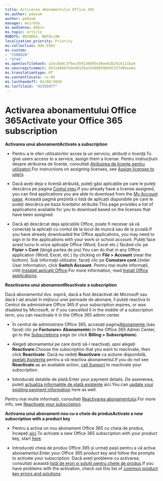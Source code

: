 ```yaml
---
title: Activarea abonamentului Office 365
ms.author: pebaum
author: pebaum
manager: mnirkhe
ms.audience: Admin
ms.topic: article
ROBOTS: NOINDEX, NOFOLLOW
localization_priority: Priority
ms.collection: Adm_O365
ms.custom:
- "1500028"
- "4744"
ms.openlocfilehash: a2ecbb8c3f0acd59156695e36ee62b2416111ba4
ms.sourcegitcommit: 843146bbf5de98126acb5808598dd533f40bea6a
ms.translationtype: HT
ms.contentlocale: ro-RO
ms.lasthandoff: 04/08/2020
ms.locfileid: "43191077"
---
```

# <a name="activate-your-office-365-subscription"></a><span data-ttu-id="b9c1e-102">Activarea abonamentului Office 365</span><span class="sxs-lookup"><span data-stu-id="b9c1e-102">Activate your Office 365 subscription</span></span>

<span data-ttu-id="b9c1e-103">**Activarea unui abonament**</span><span class="sxs-lookup"><span data-stu-id="b9c1e-103">**Activate a subscription**</span></span>

- <span data-ttu-id="b9c1e-104">Pentru a le oferi utilizatorilor acces la un serviciu, atribuiți o licență.</span><span class="sxs-lookup"><span data-stu-id="b9c1e-104">To give users access to a service, assign them a license.</span></span> <span data-ttu-id="b9c1e-105">Pentru instrucțiuni despre atribuirea de licențe, consultați [Atribuirea de licențe pentru utilizatori](https://docs.microsoft.com/microsoft-365/admin/manage/assign-licenses-to-users?view=o365-worldwide).</span><span class="sxs-lookup"><span data-stu-id="b9c1e-105">For instructions on assigning licenses, see [Assign licenses to users](https://docs.microsoft.com/microsoft-365/admin/manage/assign-licenses-to-users?view=o365-worldwide).</span></span>

- <span data-ttu-id="b9c1e-106">Dacă aveți deja o licență atribuită, puteți găsi aplicațiile pe care le puteți descărca pe pagina [Contul meu](https://portal.office.com/account/#installs).</span><span class="sxs-lookup"><span data-stu-id="b9c1e-106">If you already have a license assigned, you can find applications you are able to download from the [My Account page](https://portal.office.com/account/#installs).</span></span> <span data-ttu-id="b9c1e-107">Această pagină prezintă o listă de aplicații disponibile pe care le puteți descărca pe baza licențelor atribuite.</span><span class="sxs-lookup"><span data-stu-id="b9c1e-107">This page provides a list of applications available for you to download based on the licenses that have been assigned.</span></span>

- <span data-ttu-id="b9c1e-108">Dacă ați descărcat deja aplicațiile Office, poate fi necesar să vă conectați la aplicații cu contul de la locul de muncă sau de la școală.</span><span class="sxs-lookup"><span data-stu-id="b9c1e-108">If you have already downloaded the Office applications, you may need to sign in to the applications with your work or school account.</span></span> <span data-ttu-id="b9c1e-109">Puteți face acest lucru în orice aplicație Office (Word, Excel etc.) făcând clic pe **Fișier > Cont** (lângă partea de jos).</span><span class="sxs-lookup"><span data-stu-id="b9c1e-109">You can do that in any Office application (Word, Excel, etc.) by clicking on **File > Account** (near the bottom).</span></span> <span data-ttu-id="b9c1e-110">Sub Informații utilizator, faceți clic pe **Comutare cont**.</span><span class="sxs-lookup"><span data-stu-id="b9c1e-110">Under User Information, click **Switch Account**.</span></span> <span data-ttu-id="b9c1e-111">Pentru mai multe informații, citiți [Instalați aplicații Office](https://docs.microsoft.com/microsoft-365/admin/setup/install-applications).</span><span class="sxs-lookup"><span data-stu-id="b9c1e-111">For more information, read [Install Office applications](https://docs.microsoft.com/microsoft-365/admin/setup/install-applications).</span></span>

<span data-ttu-id="b9c1e-112">**Reactivarea unui abonament**</span><span class="sxs-lookup"><span data-stu-id="b9c1e-112">**Reactivate a subscription**</span></span>

<span data-ttu-id="b9c1e-113">Dacă abonamentul dvs. expiră, dacă a fost dezactivat de Microsoft sau dacă l-ați anulat în mijlocul unei perioade de abonare, îl puteți reactiva în Centrul de administrare Office 365.</span><span class="sxs-lookup"><span data-stu-id="b9c1e-113">If your subscription expires, or was disabled by Microsoft, or if you cancelled it in the middle of a subscription term, you can reactivate it in the Office 365 admin center.</span></span>

- <span data-ttu-id="b9c1e-114">În centrul de administrare Office 365, accesați pagina[Abonamente ](https://go.microsoft.com/fwlink/p/?linkid=842054) (sau faceți clic pe **Facturare> Abonamente**).</span><span class="sxs-lookup"><span data-stu-id="b9c1e-114">In the Office 365 Admin Center, go to the [Subscriptions](https://go.microsoft.com/fwlink/p/?linkid=842054) page (or click **Billing > Subscriptions**).</span></span>

- <span data-ttu-id="b9c1e-115">Alegeți abonamentul pe care doriți să-l reactivați, apoi alegeți **Reactivare**.</span><span class="sxs-lookup"><span data-stu-id="b9c1e-115">Choose the subscription that you want to reactivate, then click **Reactivate**.</span></span> <span data-ttu-id="b9c1e-116">Dacă nu vedeți **Reactivare** ca acțiune disponibilă, [apelați Asistența](https://support.office.com/article/call-support-32a17ca7-6fa0-4870-8a8d-e25ba4ccfd4b) pentru a vă reactiva abonamentul.</span><span class="sxs-lookup"><span data-stu-id="b9c1e-116">If you do not see **Reactivate** as an available action, [call Support](https://support.office.com/article/call-support-32a17ca7-6fa0-4870-8a8d-e25ba4ccfd4b) to reactivate your subscription.</span></span>

- <span data-ttu-id="b9c1e-117">Introduceți detaliile de plată.</span><span class="sxs-lookup"><span data-stu-id="b9c1e-117">Enter your payment details.</span></span> <span data-ttu-id="b9c1e-118">De asemenea, puteți [actualiza informațiile de plată existente](https://docs.microsoft.com/microsoft-365/commerce/billing-and-payments/add-update-or-remove-credit-card-or-bank-account?view=o365-worldwide) aici.</span><span class="sxs-lookup"><span data-stu-id="b9c1e-118">You can [update your existing payment information](https://docs.microsoft.com/microsoft-365/commerce/billing-and-payments/add-update-or-remove-credit-card-or-bank-account?view=o365-worldwide) here as well.</span></span>

<span data-ttu-id="b9c1e-119">Pentru mai multe informații, consultați [Reactivarea abonamentului](https://docs.microsoft.com/office365/admin/subscriptions-and-billing/reactivate-your-subscription).</span><span class="sxs-lookup"><span data-stu-id="b9c1e-119">For more info, see [Reactivate your subscription](https://docs.microsoft.com/office365/admin/subscriptions-and-billing/reactivate-your-subscription).</span></span>

<span data-ttu-id="b9c1e-120">**Activarea unui abonament nou cu o cheie de produs**</span><span class="sxs-lookup"><span data-stu-id="b9c1e-120">**Activate a new subscription with a product key**</span></span>

- <span data-ttu-id="b9c1e-121">Pentru a activa un nou abonament Office 365 cu cheia de produs, începeți [aici](https://support.office.com/article/where-to-enter-your-office-product-key-0a82e5ae-739e-4b92-a6f4-2ec780c185db).</span><span class="sxs-lookup"><span data-stu-id="b9c1e-121">To activate a new Office 365 subscription with your product key, start [here](https://support.office.com/article/where-to-enter-your-office-product-key-0a82e5ae-739e-4b92-a6f4-2ec780c185db).</span></span>

- <span data-ttu-id="b9c1e-122">Introduceți cheia de produs Office 365 și urmați pașii pentru a vă activa abonamentul.</span><span class="sxs-lookup"><span data-stu-id="b9c1e-122">Enter your Office 365 product key and follow the prompts to activate your subscription.</span></span> <span data-ttu-id="b9c1e-123">Dacă aveți probleme cu activarea, consultați această [listă de erori și soluții pentru cheile de produs](https://docs.microsoft.com/microsoft-365/commerce/product-key-errors-and-solutions).</span><span class="sxs-lookup"><span data-stu-id="b9c1e-123">If you have problems with the activation, check out this list of [common product key errors and solutions](https://docs.microsoft.com/microsoft-365/commerce/product-key-errors-and-solutions).</span></span>
